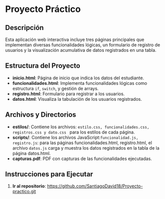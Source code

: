 # Proyecto Práctico

## Descripción
Esta aplicación web interactiva incluye tres páginas principales que implementan diversas funcionalidades lógicas, un formulario de registro de usuarios y la visualización acumulativa de datos registrados en una tabla.

## Estructura del Proyecto
- **inicio.html**: Página de inicio que indica los datos del estudiante.
- **funcionalidades.html**: Implementa funcionalidades lógicas como estructura `if`, `switch`, y gestión de arrays.
- **registro.html**: Formulario para registrar a los usuarios.
- **datos.html**: Visualiza la tabulación de los usuarios registrados.

## Archivos y Directorios
- **estilos/**: Contiene los archivos: `estilo.css, funcionalidades.css, registros.css y dato.css ` para los estilos de cada página.
- **scripts/**: Contiene los archivos JavaScript:`funcionalidad.js, registro.js`: para las páginas funcionalidades.html, registro.html, el archivo `datos.js` carga y muestra los datos registrados en la tabla de la página datos.html.
- **capturas.pdf**: PDF con capturas de las funcionalidades ejecutadas.

## Instrucciones para Ejecutar
1. **Ir al repositorio**:
  https://github.com/SantiagoDavid18/Proyecto-practico.git
   
